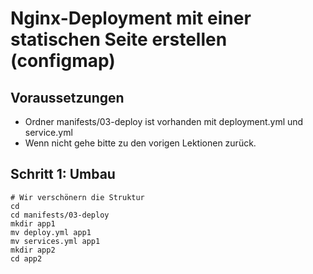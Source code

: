 # Nginx-Deployment mit einer statischen Seite erstellen (configmap)

## Voraussetzungen 

  * Ordner manifests/03-deploy ist vorhanden mit deployment.yml und service.yml 
  * Wenn nicht gehe bitte zu den vorigen Lektionen zurück.

## Schritt 1: Umbau  

```
# Wir verschönern die Struktur 
cd
cd manifests/03-deploy
mkdir app1
mv deploy.yml app1
mv services.yml app1
mkdir app2
cd app2
```

